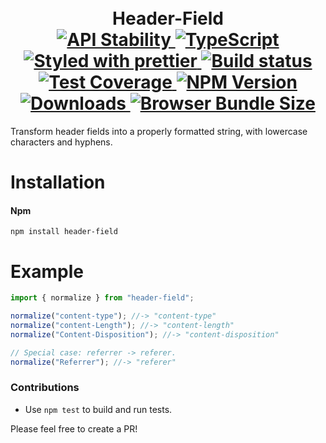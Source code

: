 <h1 align="center">
  <!-- Logo -->
  <br/>
  Header-Field
	<br/>

  <!-- Stability -->
  <a href="https://nodejs.org/api/documentation.html#documentation_stability_index">
    <img src="https://img.shields.io/badge/stability-stable-brightgreen.svg" alt="API Stability"/>
  </a>
  <!-- TypeScript -->
  <a href="http://typescriptlang.org">
    <img src="https://img.shields.io/badge/%3C%2F%3E-typescript-blue.svg" alt="TypeScript"/>
  </a>
  <!-- Prettier -->
  <a href="https://github.com/prettier/prettier">
    <img src="https://img.shields.io/badge/styled_with-prettier-ff69b4.svg" alt="Styled with prettier"/>
  </a>
  <!-- Travis build -->
  <a href="https://travis-ci.org/DylanPiercey/header-field">
  <img src="https://img.shields.io/travis/DylanPiercey/header-field.svg" alt="Build status"/>
  </a>
  <!-- Coveralls coverage -->
  <a href="https://coveralls.io/github/DylanPiercey/header-field">
    <img src="https://img.shields.io/coveralls/DylanPiercey/header-field.svg" alt="Test Coverage"/>
  </a>
  <!-- NPM version -->
  <a href="https://npmjs.org/package/header-field">
    <img src="https://img.shields.io/npm/v/header-field.svg" alt="NPM Version"/>
  </a>
  <!-- Downloads -->
  <a href="https://npmjs.org/package/header-field">
    <img src="https://img.shields.io/npm/dm/header-field.svg" alt="Downloads"/>
  </a>
  <!-- Size -->
  <a href="https://npmjs.org/package/header-field">
    <img src="https://img.shields.io/badge/size-418b-green.svg" alt="Browser Bundle Size"/>
  </a>
</h1>

Transform header fields into a properly formatted string, with lowercase characters and hyphens.

# Installation

#### Npm
```console
npm install header-field
```

# Example

```javascript
import { normalize } from "header-field";

normalize("content-type"); //-> "content-type"
normalize("content-Length"); //-> "content-length"
normalize("Content-Disposition"); //-> "content-disposition"

// Special case: referrer -> referer.
normalize("Referrer"); //-> "referer"
```

### Contributions

* Use `npm test` to build and run tests.

Please feel free to create a PR!
